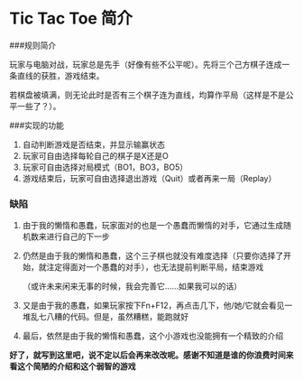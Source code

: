 # Tic Tac Toe 简介



###规则简介

​	玩家与电脑对战，玩家总是先手（好像有些不公平呢）。先将三个己方棋子连成一条直线的获胜，游戏结束。

​	若棋盘被填满，则无论此时是否有三个棋子连为直线，均算作平局（这样是不是公平一些了？）。



###实现的功能

1. 自动判断游戏是否结束，并显示输赢状态
2. 玩家可自由选择每轮自己的棋子是X还是O
3. 玩家可自由选择对局模式（BO1，BO3，BO5）
4. 游戏结束后，玩家可自由选择退出游戏（Quit）或者再来一局（Replay）



### 缺陷

1. 由于我的懒惰和愚蠢，玩家面对的也是一个愚蠢而懒惰的对手，它通过生成随机数来进行自己的下一步

2. 仍然是由于我的懒惰和愚蠢，这个三子棋也就没有难度选择（只要你选择了开始，就注定得面对一个愚蠢的对手），也无法提前判断平局，结束游戏

   （或许未来闲来无事的时候，我会完善它……如果我可以的话）

3. 又是由于我的愚蠢，如果玩家按下Fn+F12，再点击几下，他/她/它就会看见一堆乱七八糟的代码。但是，虽然糟糕，能跑就好

4. 最后，依然是由于我的懒惰和愚蠢，这个小游戏也没能拥有一个精致的介绍



**好了，就写到这里吧，说不定以后会再来改改呢。感谢不知道是谁的你浪费时间来看这个简陋的介绍和这个弱智的游戏**

